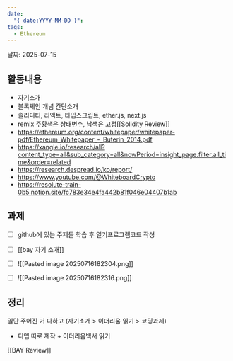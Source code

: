 ```yaml
---
date:
  "{ date:YYYY-MM-DD }": 
tags:
  - Ethereum
---
```




날짜: 2025-07-15

## 활동내용

- 자기소개
- 블록체인 개념 간단소개
- 솔리디티, 리액트, 타입스크립트, ether.js, next.js
- remix 주황색은 상태변수, 남색은 고정[[Solidity Review]]
- https://ethereum.org/content/whitepaper/whitepaper-pdf/Ethereum_Whitepaper_-_Buterin_2014.pdf
- https://xangle.io/research/all?content_type=all&sub_category=all&nowPeriod=insight_page.filter.all_time&order=related
- https://research.despread.io/ko/report/
- https://www.youtube.com/@WhiteboardCrypto
- https://resolute-train-0b5.notion.site/fc783e34e4fa442b81f046e04407b1ab




## 과제

- [ ] github에 있는 주제들 학습 후 일기프로그램코드 작성
- [ ] [[bay 자기 소개]]
- [ ] ![[Pasted image 20250716182304.png]]
- [ ] ![[Pasted image 20250716182316.png]]




## 정리

일단 주어진 거 다하고 (자기소개 > 이더리움 읽기 > 코딩과제)
+ 디앱 따로 제작 + 이더리움백서 읽기


[[BAY Review]]